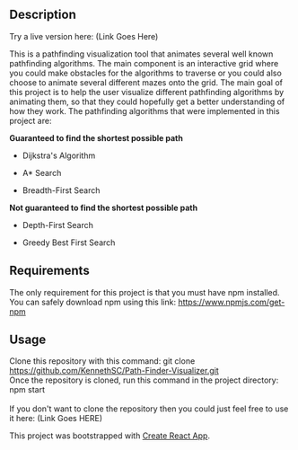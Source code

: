 ## Description

Try a live version here: (Link Goes Here)<br/>

This is a pathfinding visualization tool that animates several well known pathfinding algorithms. The main component is an interactive grid where you could make obstacles for the algorithms to traverse or you could also choose to animate several different mazes onto the grid. The main goal of this project is to help the user visualize different pathfinding algorithms by animating them, so that they could hopefully get a better understanding of how they work. The pathfinding algorithms that were implemented in this project are:<br/>


**Guaranteed to find the shortest possible path** <br/>


- Dijkstra's Algorithm

- A* Search

- Breadth-First Search<br/>


**Not guaranteed to find the shortest possible path**<br/>


- Depth-First Search

- Greedy Best First Search


## Requirements
The only requirement for this project is that you must have npm installed. You can safely download npm using this link: https://www.npmjs.com/get-npm


## Usage

Clone this repository with this command: git clone https://github.com/KennethSC/Path-Finder-Visualizer.git<br/>
Once the repository is cloned, run this command in the project directory: npm start<br/>
<br/>
If you don't want to clone the repository then you could just feel free to use it here: (Link Goes HERE)

This project was bootstrapped with [Create React App](https://github.com/facebook/create-react-app).